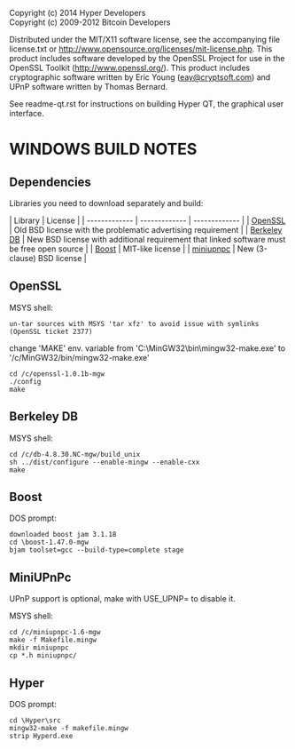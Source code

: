 Copyright (c) 2014 Hyper Developers <br />
Copyright (c) 2009-2012 Bitcoin Developers

Distributed under the MIT/X11 software license, see the accompanying
file license.txt or http://www.opensource.org/licenses/mit-license.php.
This product includes software developed by the OpenSSL Project for use in
the OpenSSL Toolkit (http://www.openssl.org/).  This product includes
cryptographic software written by Eric Young (eay@cryptsoft.com) and UPnP
software written by Thomas Bernard.

See readme-qt.rst for instructions on building Hyper QT, the
graphical user interface.

WINDOWS BUILD NOTES
===================

Dependencies
------------
Libraries you need to download separately and build:

| Library  | License |
| ------------- | ------------- | ------------- |
| <a href="http://www.openssl.org/source/">OpenSSL</a>  | Old BSD license with the problematic advertising requirement |
| <a href="http://www.oracle.com/technology/software/products/berkeley-db/index.html">Berkeley DB</a>  | New BSD license with additional requirement that linked software must be free open source |
| <a href="http://www.boost.org/users/download/">Boost</a>  | MIT-like license |
| <a href="http://miniupnp.tuxfamily.org/files/">miniupnpc</a> | New (3-clause) BSD license |

OpenSSL
-------
MSYS shell:

    un-tar sources with MSYS 'tar xfz' to avoid issue with symlinks (OpenSSL ticket 2377)

change 'MAKE' env. variable from 'C:\MinGW32\bin\mingw32-make.exe' to '/c/MinGW32/bin/mingw32-make.exe'

    cd /c/openssl-1.0.1b-mgw
    ./config
    make

Berkeley DB
-----------
MSYS shell:

    cd /c/db-4.8.30.NC-mgw/build_unix
    sh ../dist/configure --enable-mingw --enable-cxx
    make

Boost
-----
DOS prompt:

    downloaded boost jam 3.1.18
    cd \boost-1.47.0-mgw
    bjam toolset=gcc --build-type=complete stage

MiniUPnPc
---------
UPnP support is optional, make with USE_UPNP= to disable it.

MSYS shell:

    cd /c/miniupnpc-1.6-mgw
    make -f Makefile.mingw
    mkdir miniupnpc
    cp *.h miniupnpc/

Hyper
-------
DOS prompt:

    cd \Hyper\src
    mingw32-make -f makefile.mingw
    strip Hyperd.exe
